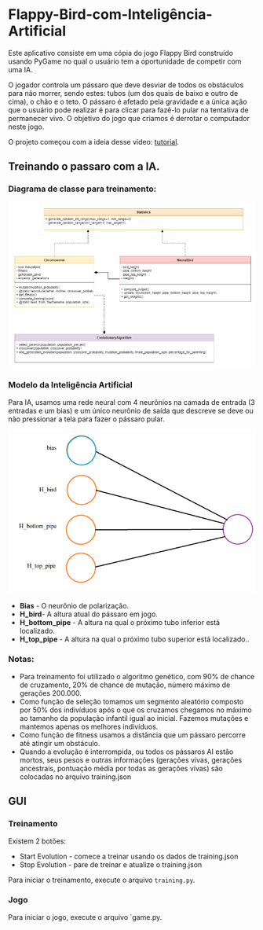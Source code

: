 # Flappy-Bird-com-Inteligência-Artificial 

Este aplicativo consiste em uma cópia do jogo Flappy Bird construído usando PyGame no qual o usuário tem a oportunidade de competir com uma IA.

O jogador controla um pássaro que deve desviar de todos os obstáculos para não morrer,
sendo estes: tubos (um dos quais de baixo e outro de cima),
o chão e o teto.
O pássaro é afetado pela gravidade e a única ação que o usuário pode realizar é para clicar para fazê-lo pular na tentativa de permanecer vivo.
O objetivo do jogo que criamos é derrotar o computador neste jogo. 

O projeto começou com a ideia desse video:
 [tutorial](https://www.youtube.com/watch?v=UZg49z76cLw).

## Treinando o passaro com a IA. 

### Diagrama de classe para treinamento:

![Arquitetura](https://github.com/TUIASI-AC-enaki/flappy-bird-with-ai/blob/main/documentation/architecture.png)

### Modelo da Inteligência Artificial

Para IA, usamos uma rede neural com 4 neurônios na camada de entrada (3 entradas e um bias) e um único neurônio de saída que descreve se deve ou não pressionar a tela para fazer o pássaro pular.

![Modelo de IA](https://github.com/TUIASI-AC-enaki/flappy-bird-with-ai/blob/main/documentation/neuron.png)

* __Bias__ - O neurônio de polarização.
* __H_bird__- A altura atual do pássaro em jogo.
* __H_bottom_pipe__ - A altura na qual o próximo tubo inferior está localizado.
* __H_top_pipe__ - A altura na qual o próximo tubo superior está localizado..


### Notas:

* Para treinamento foi utilizado o algoritmo genético, com 90% de chance de cruzamento, 20% de chance de mutação, número máximo de gerações 200.000.
* Como função de seleção tomamos um segmento aleatório composto por 50% dos indivíduos após o que os cruzamos chegamos no máximo ao tamanho da população infantil igual
ao inicial. Fazemos mutações e mantemos apenas os melhores indivíduos.
* Como função de fitness usamos a distância que um pássaro percorre até atingir um obstáculo.
* Quando a evolução é interrompida, ou todos os pássaros AI estão mortos, seus pesos e outras informações (gerações vivas, gerações ancestrais, pontuação média por todas as gerações vivas) são colocadas no arquivo training.json

## GUI

### Treinamento

Existem 2 botões:
* Start Evolution - comece a treinar usando os dados de training.json
* Stop Evolution - pare de treinar e atualize o training.json

Para iniciar o treinamento, execute o arquivo `training.py`.

### Jogo

Para iniciar o jogo, execute o arquivo `game.py. 

